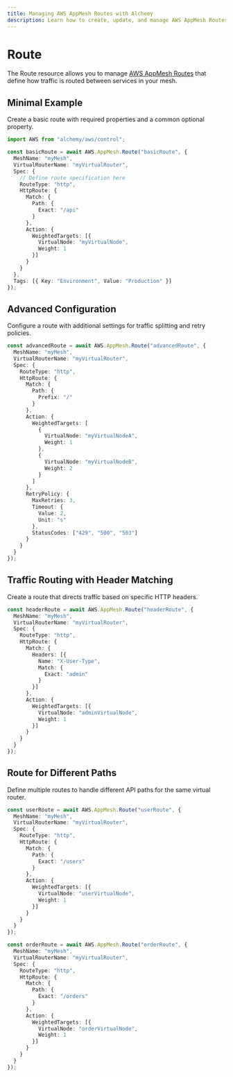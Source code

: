 ```yaml
---
title: Managing AWS AppMesh Routes with Alchemy
description: Learn how to create, update, and manage AWS AppMesh Routes using Alchemy Cloud Control.
---
```


# Route

The Route resource allows you to manage [AWS AppMesh Routes](https://docs.aws.amazon.com/appmesh/latest/userguide/) that define how traffic is routed between services in your mesh.

## Minimal Example

Create a basic route with required properties and a common optional property.

```ts
import AWS from "alchemy/aws/control";

const basicRoute = await AWS.AppMesh.Route("basicRoute", {
  MeshName: "myMesh",
  VirtualRouterName: "myVirtualRouter",
  Spec: {
    // Define route specification here
    RouteType: "http",
    HttpRoute: {
      Match: {
        Path: {
          Exact: "/api"
        }
      },
      Action: {
        WeightedTargets: [{
          VirtualNode: "myVirtualNode",
          Weight: 1
        }]
      }
    }
  },
  Tags: [{ Key: "Environment", Value: "Production" }]
});
```

## Advanced Configuration

Configure a route with additional settings for traffic splitting and retry policies.

```ts
const advancedRoute = await AWS.AppMesh.Route("advancedRoute", {
  MeshName: "myMesh",
  VirtualRouterName: "myVirtualRouter",
  Spec: {
    RouteType: "http",
    HttpRoute: {
      Match: {
        Path: {
          Prefix: "/"
        }
      },
      Action: {
        WeightedTargets: [
          {
            VirtualNode: "myVirtualNodeA",
            Weight: 1
          },
          {
            VirtualNode: "myVirtualNodeB",
            Weight: 2
          }
        ]
      },
      RetryPolicy: {
        MaxRetries: 3,
        Timeout: {
          Value: 2,
          Unit: "s"
        },
        StatusCodes: ["429", "500", "503"]
      }
    }
  }
});
```

## Traffic Routing with Header Matching

Create a route that directs traffic based on specific HTTP headers.

```ts
const headerRoute = await AWS.AppMesh.Route("headerRoute", {
  MeshName: "myMesh",
  VirtualRouterName: "myVirtualRouter",
  Spec: {
    RouteType: "http",
    HttpRoute: {
      Match: {
        Headers: [{
          Name: "X-User-Type",
          Match: {
            Exact: "admin"
          }
        }]
      },
      Action: {
        WeightedTargets: [{
          VirtualNode: "adminVirtualNode",
          Weight: 1
        }]
      }
    }
  }
});
```

## Route for Different Paths

Define multiple routes to handle different API paths for the same virtual router.

```ts
const userRoute = await AWS.AppMesh.Route("userRoute", {
  MeshName: "myMesh",
  VirtualRouterName: "myVirtualRouter",
  Spec: {
    RouteType: "http",
    HttpRoute: {
      Match: {
        Path: {
          Exact: "/users"
        }
      },
      Action: {
        WeightedTargets: [{
          VirtualNode: "userVirtualNode",
          Weight: 1
        }]
      }
    }
  }
});

const orderRoute = await AWS.AppMesh.Route("orderRoute", {
  MeshName: "myMesh",
  VirtualRouterName: "myVirtualRouter",
  Spec: {
    RouteType: "http",
    HttpRoute: {
      Match: {
        Path: {
          Exact: "/orders"
        }
      },
      Action: {
        WeightedTargets: [{
          VirtualNode: "orderVirtualNode",
          Weight: 1
        }]
      }
    }
  }
});